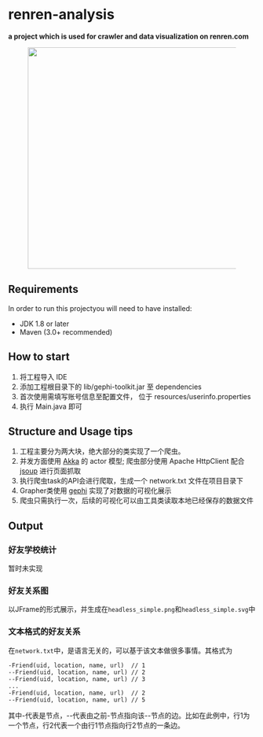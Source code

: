 # renren-analysis
**a project which is used for crawler and data visualization on renren.com**

<figure>
	<img src="http://gaocegege.com/scala-renren/example.png" height="450">
</figure>

## Requirements

In order to run this projectyou will need to have installed:

* JDK 1.8 or later
* Maven (3.0+ recommended)

## How to start

1. 将工程导入 IDE
2. 添加工程根目录下的 lib/gephi-toolkit.jar 至 dependencies
3. 首次使用需填写账号信息至配置文件， 位于 resources/userinfo.properties
4. 执行 Main.java 即可

## Structure and Usage tips

1. 工程主要分为两大块，绝大部分的类实现了一个爬虫。
2. 并发方面使用 [Akka](http://akka.io) 的 actor 模型; 爬虫部分使用 Apache HttpClient 配合 [jsoup](http://jsoup.org/) 进行页面抓取
3. 执行爬虫task的API会进行爬取，生成一个 network.txt 文件在项目目录下
4. Grapher类使用 [gephi](https://gephi.github.io/) 实现了对数据的可视化展示
5. 爬虫只需执行一次，后续的可视化可以由工具类读取本地已经保存的数据文件

## Output

### 好友学校统计

暂时未实现

### 好友关系图

以JFrame的形式展示，并生成在`headless_simple.png`和`headless_simple.svg`中

### 文本格式的好友关系

在`network.txt`中，是语言无关的，可以基于该文本做很多事情。其格式为

	-Friend(uid, location, name, url)  // 1
	--Friend(uid, location, name, url) // 2
	--Friend(uid, location, name, url) // 3
	...
	-Friend(uid, location, name, url)  // 2
	--Friend(uid, location, name, url) // 5

其中-代表是节点，--代表由之前-节点指向该--节点的边。比如在此例中，行1为一个节点，行2代表一个由行1节点指向行2节点的一条边。

